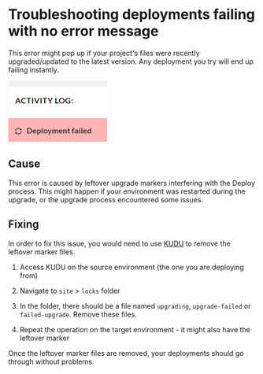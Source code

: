 # Troubleshooting deployments failing with no error message

This error might pop up if your project's files were recently upgraded/updated to the latest version. Any deployment you try will end up failing instantly.

![Deployment failed](images/deployment-failed.png)

## Cause

This error is caused by leftover upgrade markers interfering with the Deploy process.
This might happen if your environment was restarted during the upgrade, or the upgrade process encountered some issues.

## Fixing

In order to fix this issue, you would need to use [KUDU](../../set-up/power-tools/README.md) to remove the leftover marker files.

1. Access KUDU on the source environment (the one you are deploying from)

2. Navigate to `site` > `locks` folder

3. In the folder, there should be a file named `upgrading`, `upgrade-failed` or `failed-upgrade`. Remove these files. 

4. Repeat the operation on the target environment - it might also have the leftover marker

Once the leftover marker files are removed, your deployments should go through without problems.

